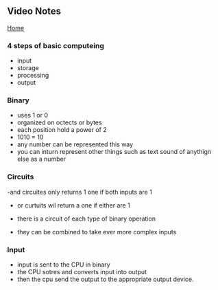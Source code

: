 ## Video Notes

[Home](README.md)

### 4 steps of basic computeing

- input
- storage
- processing
- output

### Binary

- uses 1 or 0
- organized on octects or bytes
- each position  hold a power of 2
- 1010 = 10
- any number can be represented this way
- you can inturn represent other things such as text sound of anythign else as a number

### Circuits

-and circuites only returns 1 one if both inputs are 1

- or curtuits wil return a one if either are 1

- there is a circuit of each type of binary operation

- they can be combined to take ever more complex inputs

### Input

- input is sent to the CPU in binary
- the CPU sotres and converts input into output
- then the cpu send the output to the appropriate output device.